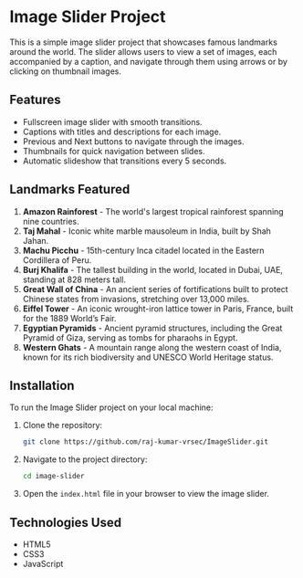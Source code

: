 # Image Slider Project

This is a simple image slider project that showcases famous landmarks around the world. The slider allows users to view a set of images, each accompanied by a caption, and navigate through them using arrows or by clicking on thumbnail images.

## Features
- Fullscreen image slider with smooth transitions.
- Captions with titles and descriptions for each image.
- Previous and Next buttons to navigate through the images.
- Thumbnails for quick navigation between slides.
- Automatic slideshow that transitions every 5 seconds.

## Landmarks Featured
1. **Amazon Rainforest** - The world's largest tropical rainforest spanning nine countries.
2. **Taj Mahal** - Iconic white marble mausoleum in India, built by Shah Jahan.
3. **Machu Picchu** - 15th-century Inca citadel located in the Eastern Cordillera of Peru.
4. **Burj Khalifa** - The tallest building in the world, located in Dubai, UAE, standing at 828 meters tall.
5. **Great Wall of China** - An ancient series of fortifications built to protect Chinese states from invasions, stretching over 13,000 miles.
6. **Eiffel Tower** - An iconic wrought-iron lattice tower in Paris, France, built for the 1889 World’s Fair.
7. **Egyptian Pyramids** - Ancient pyramid structures, including the Great Pyramid of Giza, serving as tombs for pharaohs in Egypt.
8. **Western Ghats** - A mountain range along the western coast of India, known for its rich biodiversity and UNESCO World Heritage status.

## Installation

To run the Image Slider project on your local machine:

1. Clone the repository:
   ```bash
   git clone https://github.com/raj-kumar-vrsec/ImageSlider.git
   ```

2. Navigate to the project directory:
   ```bash
   cd image-slider
   ```

3. Open the `index.html` file in your browser to view the image slider.

## Technologies Used
- HTML5
- CSS3
- JavaScript




